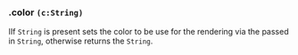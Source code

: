 ### .color `(c:String)`

IIf `String` is present sets the color to be use for the rendering via the passed in `String`, otherwise returns the `String`.